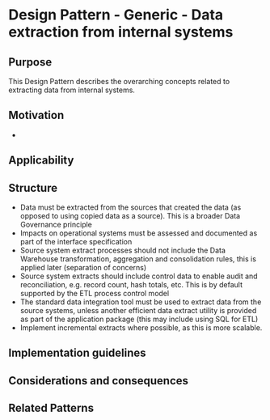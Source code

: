 # Design Pattern - Generic - Data extraction from internal systems

## Purpose
This Design Pattern describes the overarching concepts related to extracting data from internal systems.

## Motivation
- 

## Applicability


## Structure
* Data must be extracted from the sources that created the data (as opposed to using copied data as a source). This is a broader Data Governance principle
* Impacts on operational systems must be assessed and documented as part of the interface specification
* Source system extract processes should not include the Data Warehouse transformation, aggregation and consolidation rules, this is applied later (separation of concerns)
* Source system extracts should include control data to enable audit and reconciliation, e.g. record count, hash totals, etc. This is by default supported by the ETL process control model
* The standard data integration tool must be used to extract data from the source systems, unless another efficient data extract utility is provided as part of the application package (this may include using SQL for ETL)
* Implement incremental extracts where possible, as this is more scalable.

## Implementation guidelines


## Considerations and consequences


## Related Patterns

